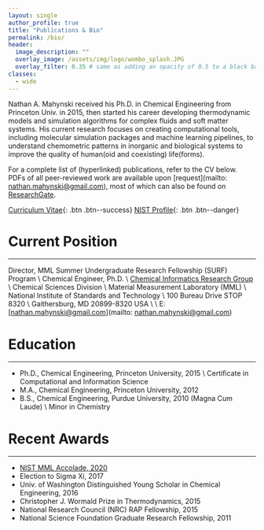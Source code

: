 ```yaml
---
layout: single
author_profile: true
title: "Publications & Bio"
permalink: /bio/
header:
  image_description: ""
  overlay_image: /assets/img/logo/wombo_splash.JPG
  overlay_filter: 0.35 # same as adding an opacity of 0.5 to a black background
classes:
  - wide
---
```


<!--{% include toc icon="gears" title="Table of Contents" %}-->

Nathan A. Mahynski received his Ph.D. in Chemical Engineering from Princeton Univ. in 2015, then started his career developing thermodynamic models and simulation algorithms for complex fluids and soft matter systems. His current research focuses on creating computational tools, including molecular simulation packages and machine learning pipelines, to understand chemometric patterns in inorganic and biological systems to improve the quality of human(oid and coexisting) life(forms). 

For a complete list of (hyperlinked) publications, refer to the CV below.  PDFs of all peer-reviewed work are available upon [request](mailto: nathan.mahynski@gmail.com), most of which can also be found on [ResearchGate](https://www.researchgate.net/profile/Nathan_Mahynski).

[Curriculum Vitae](/assets/docs/Curriculum_Vitae.pdf){: .btn .btn--success} [NIST Profile](https://www.nist.gov/people/nathan-mahynski){: .btn .btn--danger}

# Current Position 
---

Director, MML Summer Undergraduate Research Fellowship (SURF) Program \\
Chemical Engineer, Ph.D. \\
[Chemical Informatics Research Group](https://www.nist.gov/mml/csd/chemical-informatics-research-group) \\
Chemical Sciences Division \\
Material Measurement Laboratory (MML) \\
National Institute of Standards and Technology \\
100 Bureau Drive STOP 8320 \\
Gaithersburg, MD 20899-8320 USA \\
\\
E: [nathan.mahynski@gmail.com](mailto: nathan.mahynski@gmail.com)

# Education
---

* Ph.D., Chemical Engineering, Princeton University, 2015 \\
  Certificate in Computational and Information Science
* M.A., Chemical Engineering, Princeton University, 2012
* B.S., Chemical Engineering, Purdue University, 2010 (Magna Cum Laude) \\
  Minor in Chemistry

# Recent Awards
---

* [NIST MML Accolade, 2020](https://www.nist.gov/mml/mml-accolades/2020-accolades/technical-excellence-2020#MML%20Postdoctoral%20Fellow)
* Election to Sigma Xi, 2017
* Univ. of Washington Distinguished Young Scholar in Chemical Engineering, 2016
* Christopher J. Wormald Prize in Thermodynamics, 2015
* National Research Council (NRC) RAP Fellowship, 2015 
* National Science Foundation Graduate Research Fellowship, 2011

<!--# Twitter Feed
---


<a class="twitter-timeline" href="https://twitter.com/mahynski?ref_src=twsrc%5Etfw">Tweets by mahynski</a> <script async src="https://platform.twitter.com/widgets.js" charset="utf-8"></script>

{% twitter https://twitter.com/mahynski/status maxwidth=500 limit=5 %}-->

